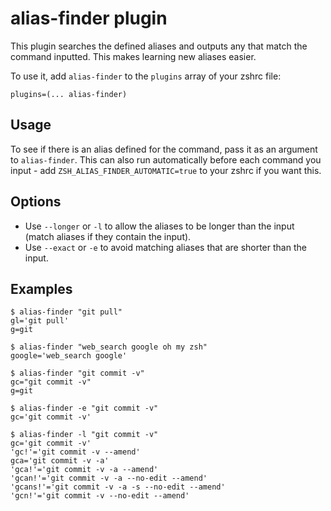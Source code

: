 # alias-finder plugin

This plugin searches the defined aliases and outputs any that match the command inputted. This makes learning new
aliases easier.

To use it, add `alias-finder` to the `plugins` array of your zshrc file:

```
plugins=(... alias-finder)
```

## Usage

To see if there is an alias defined for the command, pass it as an argument to `alias-finder`. This can also run
automatically before each command you input - add `ZSH_ALIAS_FINDER_AUTOMATIC=true` to your zshrc if you want this.

## Options

- Use `--longer` or `-l` to allow the aliases to be longer than the input (match aliases if they contain the input).
- Use `--exact` or `-e` to avoid matching aliases that are shorter than the input.

## Examples

```
$ alias-finder "git pull"
gl='git pull'
g=git
```

```
$ alias-finder "web_search google oh my zsh"
google='web_search google'
```

```
$ alias-finder "git commit -v"
gc="git commit -v"
g=git
```

```
$ alias-finder -e "git commit -v"
gc='git commit -v'
```

```
$ alias-finder -l "git commit -v"
gc='git commit -v'
'gc!'='git commit -v --amend'
gca='git commit -v -a'
'gca!'='git commit -v -a --amend'
'gcan!'='git commit -v -a --no-edit --amend'
'gcans!'='git commit -v -a -s --no-edit --amend'
'gcn!'='git commit -v --no-edit --amend'
```
